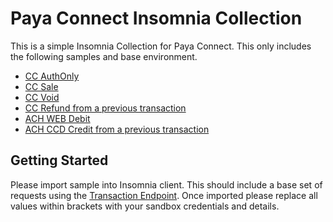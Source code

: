 # Paya Connect Insomnia Collection

This is a simple Insomnia Collection for Paya Connect. This only includes the following samples and base environment.
* [CC AuthOnly](https://docs.payaconnect.com/developers/api/endpoints/transactions#performanauthonlytransaction)
* [CC Sale](https://docs.payaconnect.com/developers/api/endpoints/transactions#performasale)
* [CC Void](https://docs.payaconnect.com/developers/api/endpoints/transactions#performavoid)
* [CC Refund from a previous transaction](https://docs.payaconnect.com/developers/api/endpoints/transactions#performarefundfromprevioustransaction)
* [ACH WEB Debit](https://docs.payaconnect.com/developers/api/endpoints/transactions#performawebdebit)
* [ACH CCD Credit from a previous transaction](https://docs.payaconnect.com/developers/api/endpoints/transactions#performacreditfromaprevioustransaction)

## Getting Started

Please import sample into Insomnia client. This should include a base set of requests using the [Transaction Endpoint](https://docs.payaconnect.com/developers/api/endpoints/transactions). Once imported please replace all values within brackets with your sandbox credentials and details.

